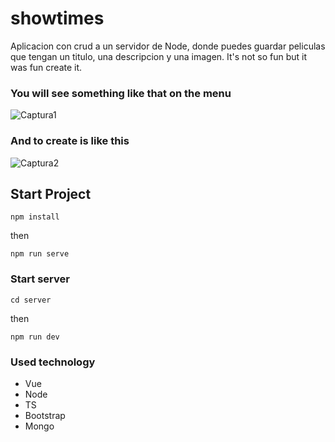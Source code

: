 # showtimes
Aplicacion con crud a un servidor de Node, donde puedes guardar peliculas que tengan un titulo, una descripcion y una imagen.
It's not so fun but it was fun create it.

### You will see something like that on the menu
![Captura1](https://user-images.githubusercontent.com/54743642/169498794-9969a3db-040d-4c40-a04c-0e5d888b190d.PNG)

### And to create is like this
![Captura2](https://user-images.githubusercontent.com/54743642/169498962-7759cdc2-2604-40c7-96a4-d77c91daa70b.PNG)


## Start Project
```
npm install
```
then
```
npm run serve
```

### Start server
```
cd server
```
then
```
npm run dev
```


### Used technology
- Vue
- Node
- TS
- Bootstrap
- Mongo
